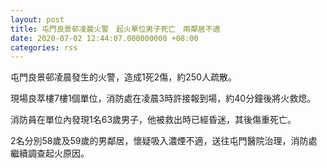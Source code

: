 ```yaml
---
layout: post
title: 屯門良景邨凌晨火警　起火單位男子死亡　兩鄰居不適
date: 2020-07-02 12:44:07.000000000 +08:00
categories: rss
---
```


屯門良景邨凌晨發生的火警，造成1死2傷，約250人疏散。

現場良萃樓7樓1個單位，消防處在凌晨3時許接報到場，約40分鐘後將火救熄。

消防員在單位內發現1名63歲男子，他被救出時已經昏迷，其後傷重死亡。

2名分別58歲及59歲的男鄰居，懷疑吸入濃煙不適，送往屯門醫院治理，消防處繼續調查起火原因。
